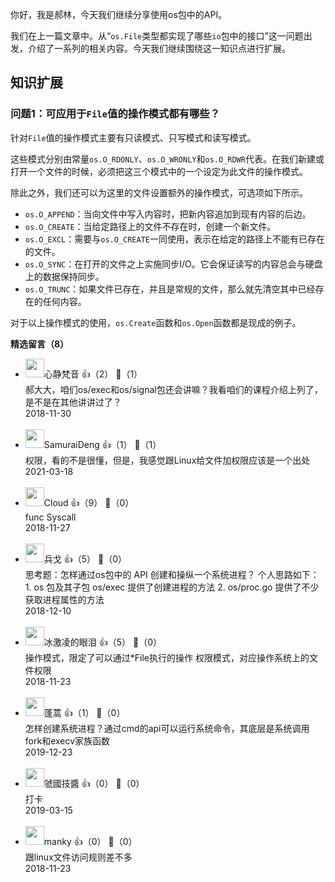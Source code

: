 你好，我是郝林，今天我们继续分享使用os包中的API。

我们在上一篇文章中。从“`os.File`类型都实现了哪些`io`包中的接口”这一问题出发，介绍了一系列的相关内容。今天我们继续围绕这一知识点进行扩展。

## 知识扩展

### 问题1：可应用于`File`值的操作模式都有哪些？

针对`File`值的操作模式主要有只读模式、只写模式和读写模式。

这些模式分别由常量`os.O_RDONLY`、`os.O_WRONLY`和`os.O_RDWR`代表。在我们新建或打开一个文件的时候，必须把这三个模式中的一个设定为此文件的操作模式。

除此之外，我们还可以为这里的文件设置额外的操作模式，可选项如下所示。

- `os.O_APPEND`：当向文件中写入内容时，把新内容追加到现有内容的后边。
- `os.O_CREATE`：当给定路径上的文件不存在时，创建一个新文件。
- `os.O_EXCL`：需要与`os.O_CREATE`一同使用，表示在给定的路径上不能有已存在的文件。
- `os.O_SYNC`：在打开的文件之上实施同步I/O。它会保证读写的内容总会与硬盘上的数据保持同步。
- `os.O_TRUNC`：如果文件已存在，并且是常规的文件，那么就先清空其中已经存在的任何内容。

对于以上操作模式的使用，`os.Create`函数和`os.Open`函数都是现成的例子。
<div><strong>精选留言（8）</strong></div><ul>
<li><img src="https://static001.geekbang.org/account/avatar/00/0f/ba/89/fc2aad72.jpg" width="30px"><span>心静梵音</span> 👍（2） 💬（1）<div>郝大大，咱们os&#47;exec和os&#47;signal包还会讲嘛？我看咱们的课程介绍上列了，是不是在其他讲讲过了？
</div>2018-11-30</li><br/><li><img src="https://static001.geekbang.org/account/avatar/00/12/5c/f6/56d77359.jpg" width="30px"><span>SamuraiDeng</span> 👍（1） 💬（1）<div>权限，看的不是很懂，但是，我感觉跟Linux给文件加权限应该是一个出处</div>2021-03-18</li><br/><li><img src="https://static001.geekbang.org/account/avatar/00/11/80/b5/f59d92f1.jpg" width="30px"><span>Cloud</span> 👍（9） 💬（0）<div>func Syscall</div>2018-11-27</li><br/><li><img src="https://static001.geekbang.org/account/avatar/00/0f/86/fb/4add1a52.jpg" width="30px"><span>兵戈</span> 👍（5） 💬（0）<div>思考题：怎样通过os包中的 API 创建和操纵一个系统进程？
个人思路如下：
1. os 包及其子包 os&#47;exec 提供了创建进程的方法
2. os&#47;proc.go 提供了不少获取进程属性的方法</div>2018-12-10</li><br/><li><img src="https://static001.geekbang.org/account/avatar/00/10/99/c9/a7c77746.jpg" width="30px"><span>冰激凌的眼泪</span> 👍（5） 💬（0）<div>操作模式，限定了可以通过*File执行的操作
权限模式，对应操作系统上的文件权限</div>2018-11-23</li><br/><li><img src="https://static001.geekbang.org/account/avatar/00/14/17/96/a10524f5.jpg" width="30px"><span>蓬蒿</span> 👍（1） 💬（0）<div>怎样创建系统进程？通过cmd的api可以运行系统命令，其底层是系统调用fork和execv家族函数</div>2019-12-23</li><br/><li><img src="https://static001.geekbang.org/account/avatar/00/10/20/27/a6932fbe.jpg" width="30px"><span>虢國技醬</span> 👍（0） 💬（0）<div>打卡</div>2019-03-15</li><br/><li><img src="https://static001.geekbang.org/account/avatar/00/12/b7/f9/75bae002.jpg" width="30px"><span>manky</span> 👍（0） 💬（0）<div>跟linux文件访问规则差不多</div>2018-11-23</li><br/>
</ul>